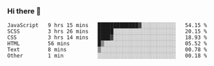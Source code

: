 ### Hi there 👋

<!--START_SECTION:waka-->

```text
JavaScript   9 hrs 15 mins   █████████████▓░░░░░░░░░░░   54.15 %
SCSS         3 hrs 26 mins   █████░░░░░░░░░░░░░░░░░░░░   20.15 %
CSS          3 hrs 14 mins   ████▓░░░░░░░░░░░░░░░░░░░░   18.93 %
HTML         56 mins         █▒░░░░░░░░░░░░░░░░░░░░░░░   05.52 %
Text         8 mins          ▒░░░░░░░░░░░░░░░░░░░░░░░░   00.78 %
Other        1 min           ░░░░░░░░░░░░░░░░░░░░░░░░░   00.18 %
```

<!--END_SECTION:waka-->
